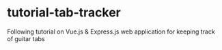# tutorial-tab-tracker
Following tutorial on Vue.js &amp; Express.js web application for keeping track of guitar tabs
